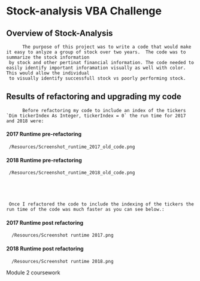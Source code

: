 # Stock-analysis VBA Challenge

## Overview of Stock-Analysis
          The purpose of this project was to write a code that would make it easy to anlyze a group of stock over two years.  The code was to summarize the stock information 
     by stock and other pertinat financial information. The code needed to easily identify important inforamation visually as well with color.  This would allow the individual
     to visually identify successfull stock vs poorly performing stock.  
   
## Results of refactoring and upgrading my code
          Before refactoring my code to include an index of the tickers `Dim tickerIndex As Integer, tickerIndex = 0` the run time for 2017 and 2018 were: 
          
 #### 2017 Runtime pre-refactoring
     /Resources/Screenshot_runtime_2017_old_code.png
     
     
     
     
     
 #### 2018 Runtime pre-refactoring
     /Resources/Screenshot_runtime_2018_old_code.png
     
     
     
     
     
     Once I refactored the code to include the indexing of the tickers the run time of the code was much faster as you can see below.:
 #### 2017 Runtime post refactoring
      /Resources/Screenshot runtime 2017.png  
      
 #### 2018 Runtime post refactoring
      /Resources/Screenshot runtime 2018.png     
     
     
 
     
    
    
    
    
    
    
Module 2 coursework
